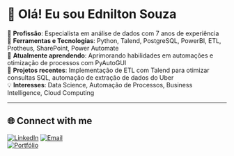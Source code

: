 # 👋 Olá! Eu sou Ednilton Souza
💼 **Profissão**: Especialista em análise de dados com 7 anos de experiência  
🔧 **Ferramentas e Tecnologias**: Python, Talend, PostgreSQL, PowerBI, ETL, Protheus, SharePoint, Power Automate  
🌱 **Atualmente aprendendo**: Aprimorando habilidades em automações e otimização de processos com PyAutoGUI  
🚀 **Projetos recentes**: Implementação de ETL com Talend para otimizar consultas SQL, automação de extração de dados do Uber  
💡 **Interesses**: Data Science, Automação de Processos, Business Intelligence, Cloud Computing

---

## 🌐 **Connect with me**

[![LinkedIn](https://img.shields.io/badge/LinkedIn-0077B5?style=for-the-badge&logo=linkedin&logoColor=white)](https://www.linkedin.com/in/edniltonsouza/) 
[![Email](https://img.shields.io/badge/Email-D14836?style=for-the-badge&logo=gmail&logoColor=white)](mailto:contato@edniltonsouza.com.br)  
[![Portfólio](https://img.shields.io/badge/Portfólio-000?style=for-the-badge&logo=About.me&logoColor=white)]([https://seu-portfolio.com](https://portfolio.edniltonsouza.com.br/))


